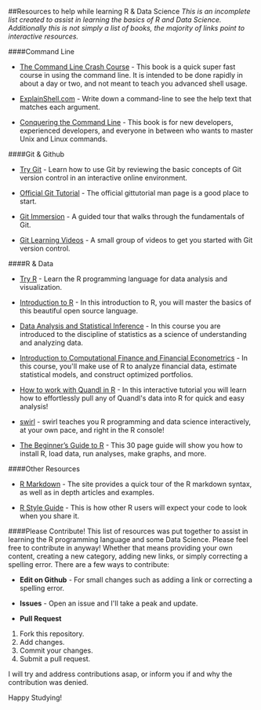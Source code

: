 ##Resources to help while learning R & Data Science
*This is an incomplete list created to assist in learning the basics of R and Data Science. Additionally this is not simply a list of books, the majority of links point to interactive resources.*

####Command Line
* [The Command Line Crash Course](http://cli.learncodethehardway.org/book/) - This book is a quick super fast course in using the command line. It is intended to be done rapidly in about a day or two, and not meant to teach you advanced shell usage.

* [ExplainShell.com](http://explainshell.com/) - Write down a command-line to see the help text that matches each argument.

* [Conquering the Command Line](http://conqueringthecommandline.com/book/frontmatter#foreword) - This book is for new developers, experienced developers, and everyone in between who wants to master Unix and Linux commands.


####Git & Github
* [Try Git](https://try.github.io) - Learn how to use Git by reviewing the basic concepts of Git version control in an interactive online environment.

* [Official Git Tutorial](http://git-scm.com/docs/gittutorial) - The official gittutorial man page is a good place to start.

* [Git Immersion](http://gitimmersion.com/) - A guided tour that walks through the fundamentals of Git.

* [Git Learning Videos](http://git-scm.com/videos) - A small group of videos to get you started with Git version control.

####R & Data
* [Try R](http://tryr.codeschool.com/) - Learn the R programming language for data analysis and visualization.

* [Introduction to R](https://www.datacamp.com/courses/introduction-to-r) - In this introduction to R, you will master the basics of this beautiful open source language.

* [Data Analysis and Statistical Inference](https://www.datacamp.com/courses/data-analysis-and-statistical-inference_mine-cetinkaya-rundel-by-datacamp) - In this course you are introduced to the discipline of statistics as a science of understanding and analyzing data.

* [Introduction to Computational Finance and Financial Econometrics](https://www.datacamp.com/courses/introduction-to-computational-finance-and-financial-econometrics) - In this course, you'll make use of R to analyze financial data, estimate statistical models, and construct optimized portfolios.

* [How to work with Quandl in R](https://www.datacamp.com/courses/how-to-work-with-quandl-in-r) - In this interactive tutorial you will learn how to effortlessly pull any of Quandl's data into R for quick and easy analysis!

* [swirl](http://swirlstats.com/) - swirl teaches you R programming and data science interactively, at your own pace, and right in the R console!

* [The Beginner’s Guide to R](http://www.computerworld.com/article/2497143/business-intelligence-beginner-s-guide-to-r-introduction.html) - This 30 page guide will show you how to install R, load data, run analyses, make graphs, and more.

####Other Resources
* [R Markdown](http://rmarkdown.rstudio.com/) - The site provides a quick tour of the R markdown syntax, as well as in depth articles and examples.
 
* [R Style Guide](http://r-pkgs.had.co.nz/style.html) - This is how other R users will expect your code to look when you share it.

####Please Contribute!
This list of resources was put together to assist in learning the R programming language and some Data Science. Please feel free to contribute in anyway! Whether that means providing your own content, creating a new category, adding new links, or simply correcting a spelling error. There are a few ways to contribute: 

* **Edit on Github** - For small changes such as adding a link or correcting a spelling error.

* **Issues** - Open an issue and I'll take a peak and update.

* **Pull Request**
1. Fork this repository.
2. Add changes.
3. Commit your changes.
4. Submit a pull request.

I will try and address contributions asap, or inform you if and why the contribution was denied. 

Happy Studying!
